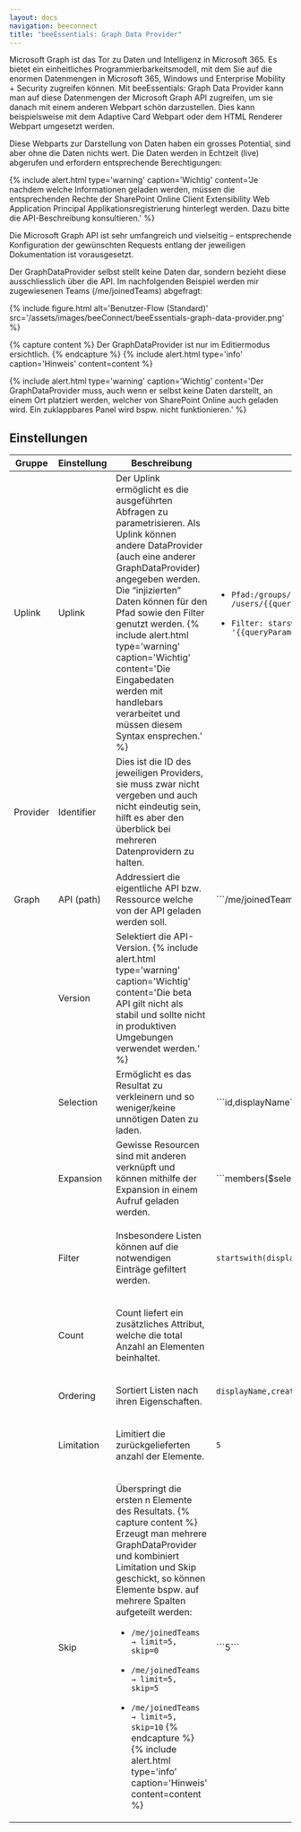 ```yaml
---
layout: docs
navigation: beeconnect
title: "beeEssentials: Graph Data Provider"
---
```


Microsoft Graph ist das Tor zu Daten und Intelligenz in Microsoft 365. Es bietet ein einheitliches Programmierbarkeitsmodell, mit dem Sie auf die enormen Datenmengen in Microsoft 365, Windows und Enterprise Mobility + Security zugreifen können. Mit beeEssentials: Graph Data Provider kann man auf diese Datenmengen der Microsoft Graph API zugreifen, um sie danach mit einem anderen Webpart schön darzustellen. Dies kann beispielsweise mit dem Adaptive Card Webpart oder dem HTML Renderer Webpart umgesetzt werden.

Diese Webparts zur Darstellung von Daten haben ein grosses Potential, sind aber ohne die Daten nichts wert. Die Daten werden in Echtzeit (live) abgerufen und erfordern entsprechende Berechtigungen:

{% include alert.html type='warning' caption='Wichtig' content='Je nachdem welche Informationen geladen werden, müssen die entsprechenden Rechte der SharePoint Online Client Extensibility Web Application Principal Applikationsregistrierung hinterlegt werden. Dazu bitte die API-Beschreibung konsultieren.' %}

Die Microsoft Graph API ist sehr umfangreich und vielseitig – entsprechende Konfiguration der gewünschten Requests entlang der jeweiligen Dokumentation ist vorausgesetzt.

Der GraphDataProvider selbst stellt keine Daten dar, sondern bezieht diese ausschliesslich über die API. Im nachfolgenden Beispiel werden mir zugewiesenen Teams (/me/joinedTeams) abgefragt:

{% include figure.html alt='Benutzer-Flow (Standard)' src='/assets/images/beeConnect/beeEssentials-graph-data-provider.png' %}

{% capture content %}
Der GraphDataProvider ist nur im Editiermodus ersichtlich. 
{% endcapture %}
{% include alert.html type='info' caption='Hinweis' content=content %}


{% include alert.html type='warning' caption='Wichtig' content='Der GraphDataProvider muss, auch wenn er selbst keine Daten darstellt, an einem Ort platziert werden, welcher von SharePoint Online auch geladen wird. Ein zuklappbares Panel wird bspw. nicht funktionieren.' %}

## Einstellungen

<table class="table table-striped table-responsive">
<thead>
    <tr>
        <th>Gruppe</th>
        <th>Einstellung</th>
        <th>Beschreibung</th>
        <th>Beispiel</th>
        </tr>
</thead>
<tbody>
    <tr>
        <td>Uplink</td>
        <td>Uplink</td>
        <td>Der Uplink ermöglicht es die ausgeführten Abfragen zu parametrisieren. Als Uplink können andere DataProvider (auch eine anderer GraphDataProvider) angegeben werden. Die “injizierten” Daten können für den Pfad sowie den Filter genutzt werden. 
        {% include alert.html type='warning' caption='Wichtig' content='Die Eingabedaten werden mit handlebars verarbeitet und müssen diesem Syntax ensprechen.' %}</td>
        <td >
        
        

   

* ```Pfad:/groups/{{queryParameters.teamid}}        /users/{{queryParameters.userprincipalname}}```

* ```Filter: starswith(displayName, '{{queryParameters.projectType}}')```
</td>
        </tr>
    <tr>
        <td>Provider</td>
        <td>Identifier</td>
        <td>Dies ist die ID des jeweiligen Providers, sie muss zwar nicht vergeben und auch nicht eindeutig sein, hilft es aber den überblick bei mehreren Datenprovidern zu halten.</td>
        <td></td>
        </tr>
    <tr>
        <td>Graph</td>
        <td>API (path)</td>
        <td>Addressiert die eigentliche API bzw. Ressource welche von der API geladen werden soll.</td>
        <td>```/me/joinedTeams```</td>
        </tr>
    <tr>
        <td></td>
        <td>Version</td>
        <td>Selektiert die API-Version.
          {% include alert.html type='warning' caption='Wichtig' content='Die beta API gilt nicht als stabil und sollte nicht in produktiven Umgebungen verwendet werden.' %}</td>
        <td></td>
        </tr>
    <tr>
        <td></td>
        <td>Selection</td>
        <td>	
Ermöglicht es das Resultat zu verkleinern und so weniger/keine unnötigen Daten zu laden.</td>
        <td>```id,displayName```</td>
        </tr>
    <tr>
        <td></td>
        <td>Expansion</td>
        <td>	
Gewisse Resourcen sind mit anderen verknüpft und können mithilfe der Expansion in einem Aufruf geladen werden.</td>
        <td>```members($select=displayName)```</td>
        </tr>
    <tr>
        <td></td>
        <td>Filter</td>
        <td>	
	
Insbesondere Listen können auf die notwendigen Einträge gefiltert werden.</td>
        <td>```startswith(displayName, 'prj')```</td>
        </tr>
    <tr>
        <td></td>
        <td>Count</td>
        <td>	
	
Count liefert ein zusätzliches Attribut, welche die total Anzahl an Elementen beinhaltet.</td>
        </tr>
    <tr>
        <td></td>
        <td>Ordering</td>
        <td>	
	
Sortiert Listen nach ihren Eigenschaften.</td>
    <td>        ```displayName,createdDateTime```

</td>
        </tr>
    <tr>
        <td></td>
        <td>Limitation</td>
        <td>	
	
Limitiert die zurückgelieferten anzahl der Elemente.</td>
    <td>```5```</td>
    </tr>
         <tr>
        <td></td>
        <td>Skip</td>
        <td>	
	
Überspringt die ersten n Elemente des Resultats.
{% capture content %}
Erzeugt man mehrere GraphDataProvider und kombiniert Limitation und Skip geschickt, so können Elemente bspw. auf mehrere Spalten aufgeteilt werden:

* ```/me/joinedTeams → limit=5, skip=0```

* ```/me/joinedTeams → limit=5, skip=5```

* ```/me/joinedTeams → limit=5, skip=10```
{% endcapture %}
{% include alert.html type='info' caption='Hinweis' content=content %}</td>
    <td>```5```</td>
        </tr>
</tbody>
</table>





